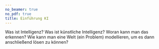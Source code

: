 ```yaml
---
no_beamer: true
no_pdf: true
title: Einführung KI
---
```


Was ist Intelligenz? Was ist künstliche Intelligenz? Woran kann man das erkennen? Wie kann man eine Welt (ein Problem)
modellieren, um es dann anschließend lösen zu können?
